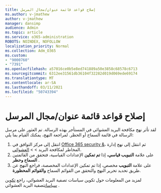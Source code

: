 ```yaml
---
title: إصلاح قواعد قائمة عنوان/مجال المرسل
ms.author: v-jmathew
author: v-jmathew
manager: dansimp
audience: Admin
ms.topic: article
ms.service: o365-administration
ROBOTS: NOINDEX, NOFOLLOW
localization_priority: Normal
ms.collection: Adm_O365
ms.custom:
- "9000760"
- "7391"
ms.openlocfilehash: a57016ce0b5e8ed741889a50e3858c68578c6713
ms.sourcegitcommit: 6312ee31561db36104f32282d019d069ede69174
ms.translationtype: MT
ms.contentlocale: ar-SA
ms.lasthandoff: 03/11/2021
ms.locfileid: "50743394"
---
```

# <a name="fix-sender-addressdomain-list-rules"></a>إصلاح قواعد قائمة عنوان/مجال المرسل

لقد تأثر نهج مكافحة البريد العشوائي في المستأجر بهذه الرسالة. تم العثور على مرسل الرسالة في قائمة السماح أو الحظر. لمراجعة النهج، يمكنك القيام بما يلي:

1. انتقل إلى مركز التوافق في [Office 365 security &](https://go.microsoft.com/fwlink/p/?linkid=2077143)، ثم انتقل إلى نهج إدارة المخاطر لمكافحة البريد   >    >  [العشوائي](https://go.microsoft.com/fwlink/?linkid=2101518).
2. على علامة **التبويب قياسي،** إذا **تم تمكين** الإعدادات القياسية، فتحقق من القائمتين **السماح وحظر** . 
3. على علامة **التبويب** مخصص، إذا تم تمكين الإعدادات المخصصة،  فراجع النهج عن طريق تحديد تحرير النهج والتحقق من القوائم السماح **والقوائم**  **المحظورة**.

لمزيد من المعلومات حول تكوين سياسات تصفية البريد العشوائي، راجع [تكوين سياسات](https://go.microsoft.com/fwlink/?linkid=2101431)تصفية البريد العشوائي .

